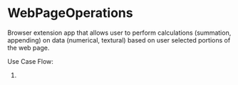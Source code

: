 # WebPageOperations
Browser extension app that allows user to perform calculations (summation, appending) on data (numerical, textural) based on user selected portions of the web page.

Use Case Flow: 

1. 
